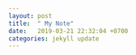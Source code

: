 ```yaml
---
layout: post
title:  " My Note"
date:   2019-03-21 22:32:04 +0700
categories: jekyll update
---
```

